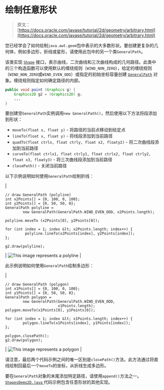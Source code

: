# 绘制任意形状

> 原文： [https://docs.oracle.com/javase/tutorial/2d/geometry/arbitrary.html](https://docs.oracle.com/javase/tutorial/2d/geometry/arbitrary.html)

您已经学会了如何绘制`java.awt.geom`包中表示的大多数形状。要创建更复杂的几何体，例如多边形，折线或星形，请使用此包中的另一个类`GeneralPath`。

该类实现 [`Shape`](https://docs.oracle.com/javase/8/docs/api/java/awt/Shape.html) 接口，表示由线，二次曲线和三次曲线构成的几何路径。此类中的三个构造函数可以使用默认的缠绕规则（`WIND_NON_ZERO`），给定的缠绕规则（`WIND_NON_ZERO`或`WIND_EVEN_ODD`）或指定的初始坐标容量创建 [`GeneralPath`](https://docs.oracle.com/javase/8/docs/api/java/awt/geom/GeneralPath.html) 对象。缠绕规则指定如何确定路径的内部。

```java
public void paint (Graphics g) {
    Graphics2D g2 = (Graphics2D) g;
    ...
}
```

要创建空`GeneralPath`实例调用`new GeneralPath()`，然后使用以下方法将段添加到形状：

*   `moveTo(float x, float y)` - 将路径的当前点移动到给定点
*   `lineTo(float x, float y)` - 将线段添加到当前路径
*   `quadTo(float ctrlx, float ctrly, float x2, floaty2)` - 将二次曲线段添加到当前路径
*   `curveTo(float ctrlx1, float ctrly1, float ctrlx2, float ctrly2, float x3, floaty3)` - 将三次曲线段添加到当前路径
*   `closePath()` - 关闭当前路径

以下示例说明如何使用`GeneralPath`绘制折线：

| 

```
// draw GeneralPath (polyline)
int x2Points[] = {0, 100, 0, 100};
int y2Points[] = {0, 50, 50, 0};
GeneralPath polyline = 
        new GeneralPath(GeneralPath.WIND_EVEN_ODD, x2Points.length);

polyline.moveTo (x2Points[0], y2Points[0]);

for (int index = 1; index &lt; x2Points.length; index++) {
         polyline.lineTo(x2Points[index], y2Points[index]);
};

g2.draw(polyline);

```

 | ![This image represents a polyline](img/0c885c3c17fd91f856c2e044c666b3a6.jpg) |

此示例说明如何使用`GeneralPath`绘制多边形：

| 

```
// draw GeneralPath (polygon)
int x1Points[] = {0, 100, 0, 100};
int y1Points[] = {0, 50, 50, 0};
GeneralPath polygon = 
        new GeneralPath(GeneralPath.WIND_EVEN_ODD,
                        x1Points.length);
polygon.moveTo(x1Points[0], y1Points[0]);

for (int index = 1; index &lt; x1Points.length; index++) {
        polygon.lineTo(x1Points[index], y1Points[index]);
};

polygon.closePath();
g2.draw(polygon);

```

 | ![This image represents a polygon](img/e60b731b638c46fdb3d0106b28b0749a.jpg) |

请注意，最后两个代码示例之间的唯一区别是`closePath()`方法。此方法通过将直线绘制回最后一个`moveTo`的坐标，从折线生成多边形。

要在`GeneralPath`对象的末尾添加特定路径，请使用`append()`方法之一。 [``ShapesDemo2D.java`` ](examples/ShapesDemo2D.java)代码示例包含任意形状的其他实现。